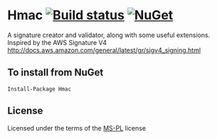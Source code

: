Hmac [![Build status](https://ci.appveyor.com/api/projects/status/8ml3eb79e48t938s?svg=true)](https://ci.appveyor.com/project/andrewabest/hmac) [![NuGet](https://img.shields.io/nuget/v/Hmac.svg)](https://www.nuget.org/packages/Hmac/)
====

A signature creator and validator, along with some useful extensions. Inspired by the AWS Signature V4 http://docs.aws.amazon.com/general/latest/gr/sigv4_signing.html

## To install from NuGet

    Install-Package Hmac

## License

Licensed under the terms of the [MS-PL](https://opensource.org/licenses/MS-PL) license
